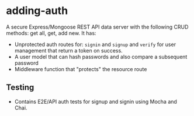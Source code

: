 # adding-auth

A secure Express/Mongoose REST API data server with the following CRUD methods: get all, get, add new. It has: 

* Unprotected auth routes for: `signin` and `signup` and `verify` for user management that return a token on success.
* A user model that can hash passwords and also compare a subsequent password
* Middleware function that "protects" the resource route

## Testing

* Contains E2E/API auth tests for signup and signin using Mocha and Chai.
